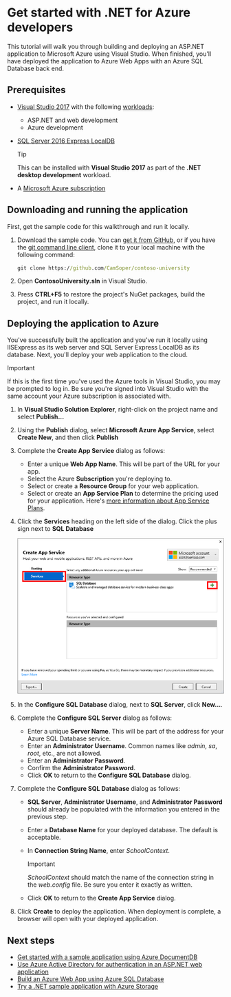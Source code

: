 

# Get started with .NET for Azure developers

This tutorial will walk you through building and deploying an ASP.NET application to Microsoft Azure using Visual Studio.  When finished, you'll have deployed the application to Azure Web Apps with an Azure SQL Database back end.

## Prerequisites

* [Visual Studio 2017](https://www.visualstudio.com/downloads/) with the following [workloads](/visualstudio/install/modify-visual-studio):
    * ASP.NET and web development
    * Azure development
* [SQL Server 2016 Express LocalDB](https://msdn.microsoft.com/en-us/library/hh510202.aspx)

    >[!TIP]
    >This can be installed with **Visual Studio 2017** as part of the **.NET desktop development** workload. 
* A [Microsoft Azure subscription](https://azure.microsoft.com/free/)


## Downloading and running the application

First, get the sample code for this walkthrough and run it locally.

1. Download the sample code.  You can [get it from GitHub](https://github.com/CamSoper/contoso-university), or if you have the [git command line client](https://git-scm.com/), clone it to your local machine with the following command:

    ```cmd
    git clone https://github.com/CamSoper/contoso-university
    ```

2. Open **ContosoUniversity.sln** in Visual Studio.

3. Press **CTRL+F5** to restore the project's NuGet packages, build the project, and run it locally.
<!--        
    The web application should run locally in your browser.  Click the  **Students** link at the top of the page, and note that the application has no data.  This sample includes an [Entity Framework Code First Migration](https://msdn.microsoft.com/library/jj591621.aspx).  You're going to use that to seed the database next.

4. In **Visual Studio**, from the **Tools** menu, click **NuGet Package Manager**, and then **Package Manager Console**.

5. In the console, run the Entity Framework Code First Migration by entering:

    ```powershell
    Update-Database
    ```

6. Refresh your browser (or press **CTRL+F5** again to re-launch the browser with your application).  Note that the database has been seeded with sample data.
-->
## Deploying the application to Azure

You've successfully built the application and you've run it locally using IISExpress as its web server and SQL Server Express LocalDB as its database.  Next, you'll deploy your web application to the cloud.

> [!IMPORTANT]
> If this is the first time you've used the Azure tools in Visual Studio, you may be prompted to log in.  Be sure you're signed into Visual Studio with the same account your Azure subscription is associated with.

1. In **Visual Studio Solution Explorer**, right-click on the project name and select **Publish...**

2. Using the **Publish** dialog, select **Microsoft Azure App Service**, select **Create New**, and then click **Publish**

3. Complete the **Create App Service** dialog as follows:

    * Enter a unique **Web App Name**.  This will be part of the URL for your app.
    * Select the Azure **Subscription** you're deploying to.
    * Select or create a **Resource Group** for your web application.
    * Select or create an **App Service Plan** to determine the pricing used for your application.  Here's [more information about App Service Plans](/azure/app-service/azure-web-sites-web-hosting-plans-in-depth-overview).

4. Click the **Services** heading on the left side of the dialog.  Click the plus sign next to **SQL Database**

    ![Adding the SQL Database](media/getting-started-framework/add-sql.png)

5. In the **Configure SQL Database** dialog, next to **SQL Server**, click **New...**.

6. Complete the **Configure SQL Server** dialog as follows:

    * Enter a unique **Server Name**.  This will be part of the address for your Azure SQL Database service.
    * Enter an **Administrator Username**.  Common names like *admin*, *sa*, *root*, etc., are not allowed.
    * Enter an **Administrator Password**.
    * Confirm the **Administrator Password**.
    * Click **OK** to return to the **Configure SQL Database** dialog.

7. Complete the **Configure SQL Database** dialog as follows:

    * **SQL Server**, **Administrator Username**, and **Administrator Password** should already be populated with the information you entered in the previous step.
    * Enter a **Database Name** for your deployed database.  The default is acceptable.
    * In **Connection String Name**, enter *SchoolContext*.

        > [!IMPORTANT]
        > *SchoolContext* should match the name of the connection string in the *web.config* file. Be sure you enter it exactly as written.
    * Click **OK** to return to the **Create App Service** dialog.    

4. Click **Create** to deploy the application.  When deployment is complete, a browser will open with your deployed application.

## Next steps

* [Get started with a sample application using Azure DocumentDB](get-started-docdb.md)
* [Use Azure Active Directory for authentication in an ASP.NET web application](/azure/active-directory/develop/active-directory-devquickstarts-webapp-dotnet)
* [Build an Azure Web App using Azure SQL Database](/azure/app-service-web/web-sites-dotnet-get-started)
* [Try a .NET sample application with Azure Storage](/azure/storage/storage-samples-dotnet)


